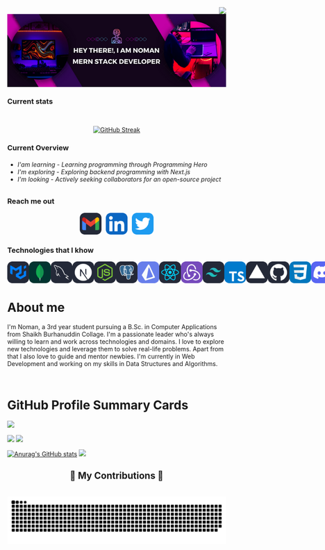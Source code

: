 <img align="right"  src="https://visitor-badge.laobi.icu/badge?page_id=MIRNOMAN.MIRNOMAN"/>

<div width="1000px" align='center'>
 <img width="1000px" align='center' src="/Hey There!, I am Noman.png" alt="" />
</div>

 <h3>Current stats</h3>
<br>
<div align="center" >


[![GitHub Streak](https://streak-stats.demolab.com?user=MIRNOMAN&theme=windows-dark&card_width=800)](https://git.io/streak-stats)















</div>

<h3>Current Overview</h3>
 
 <h6>
 
 - I'am learning - Learning programming through Programming Hero
 - I'm exploring - Exploring backend programming with Next.js
- I'm looking - Actively seeking collaborators for an open-source project
 
 
 </h6>



<h3>Reach me out</h3>

<div style="display: flex; justify-content: center; align-items: center; gap: 10px;">
  <a href="mailto:abdullahalnoman1509@gmail.com">
    <img src="Gmail-Dark.svg" alt="Gmail-Dark" width="50" height="50 "/>
  </a>
  <a href="https://www.linkedin.com/in/abdullah-al-noman-b154692a3" target="_blank">
    <img src="LinkedIn.svg" alt="LinkedIn" width="50" height="50 "/>
  </a>
  <a href="https://x.com/mirnoman27139" target="_blank">
    <img src="Twitter.svg" alt="Twitter" width="50" height="50 "/>
  </a>
</div>

<h3>Technologies that I khow</h3>

<div style="display: flex; align-items: center;">
 <img src="MaterialUI-Dark.svg" alt="MaterialUI-Dark" width="50" height="50"/>
<img src="MongoDB.svg" alt="MongoDB" width="50" height="50"/>
<img src="MySQL-Dark.svg" alt="MySQL-Dark" width="50" height="50"/>
<img src="NextJS-Dark.svg" alt="NextJS-Dark" width="50" height="50"/>
<img src="NodeJS-Dark.svg" alt="NodeJS-Dark" width="50" height="50"/>
<img src="PostgreSQL-Dark.svg" alt="PostgreSQL-Dark" width="50" height="50"/>
<img src="Prisma.svg" alt="Prisma" width="50" height="50"/>
<img src="React-Dark.svg" alt="React-Dark" width="50" height="50"/>
<img src="Redux.svg" alt="Redux" width="50" height="50"/>
<img src="TailwindCSS-Dark.svg" alt="TailwindCSS-Dark" width="50" height="50"/>
<img src="TypeScript.svg" alt="TypeScript" width="50" height="50"/>
<img src="Vercel-Dark.svg" alt="Vercel-Dark" width="50" height="50"/>
<img src="Github-Dark.svg" alt="Github-Dark" width="50" height="50"/>
<img src="CSS.svg" alt="CSS" width="50" height="50"/>
<img src="Discord.svg" alt="Discord" width="50" height="50"/>
<img src="ExpressJS-Dark.svg" alt="ExpressJS-Dark" width="50" height="50"/>
<img src="Figma-Dark.svg" alt="Figma-Dark" width="50" height="50"/>
<img src="Firebase-Dark.svg" alt="Firebase-Dark" width="50" height="50"/>

</div>


 # About me
 
<p>
 <img align="right" width="150" src="./picture/programmer.gif" alt="" />
  
 <p>I'm Noman, a 3rd year student pursuing a B.Sc. in Computer Applications from Shaikh Burhanuddin Collage. I'm a passionate leader who's always willing to learn and work across technologies and domains. I love to explore new technologies and leverage them to solve real-life problems. Apart from that I also love to guide and mentor newbies. I'm currently in Web Development and working on my skills in Data Structures and Algorithms.</p>

</p>

<br/>

# GitHub Profile Summary Cards
<div width="1000px">

![](http://github-profile-summary-cards.vercel.app/api/cards/profile-details?username=MIRNOMAN&theme=vue&card_width=1000)

![](http://github-profile-summary-cards.vercel.app/api/cards/repos-per-language?username=MIRNOMAN&theme=vue)    ![](http://github-profile-summary-cards.vercel.app/api/cards/most-commit-language?username=MIRNOMAN&theme=vue)

[![Anurag's GitHub stats](https://github-readme-stats.vercel.app/api?username=MIRNOMAN)](https://github.com/anuraghazra/github-readme-stats)   ![](http://github-profile-summary-cards.vercel.app/api/cards/productive-time?username=MIRNOMAN&theme=vue&utcOffset=8)

</div>

<div align="center">
  <h2>🐍 My Contributions 🐍</h2>
  <br>
   <img alt="github contribution grid snake animation" src="https://raw.githubusercontent.com/MIRNOMAN/MIRNOMAN/output/github-contribution-grid-snake.svg">
  
  <br/><br/><br/>
</div>


